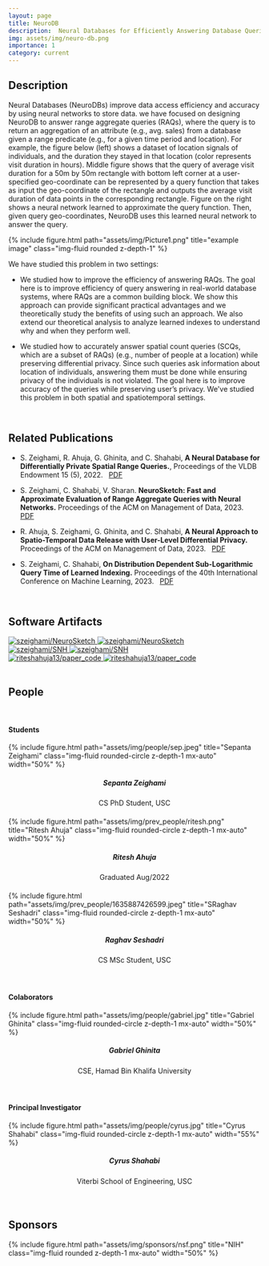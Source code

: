 ```yaml
---
layout: page
title: NeuroDB
description:  Neural Databases for Efficiently Answering Database Queries Approximately
img: assets/img/neuro-db.png
importance: 1
category: current
---
```


## Description

Neural Databases (NeuroDBs) improve data access efficiency and accuracy by using neural networks to store data. we have focused on designing NeuroDB to answer range aggregate queries (RAQs), where the query is to return an aggregation of an attribute (e.g., avg. sales) from a database given a range predicate (e.g., for a given time period and location). For example, the figure below (left) shows a dataset of location signals of individuals, and the duration they stayed in that location (color represents visit duration in hours). Middle figure shows that the query of average visit duration for a 50m by 50m rectangle with bottom left corner at a user-specified geo-coordinate can be represented by a query function that takes as input the geo-coordinate of the rectangle and outputs the average visit duration of data points in the corresponding rectangle. Figure on the right shows a neural network learned to approximate the query function. Then, given query geo-coordinates, NeuroDB uses this learned neural network to answer the query.

<div class="row">
    <div class="col-sm mt-3 mt-md-0">
        {% include figure.html path="assets/img/Picture1.png" title="example image" class="img-fluid rounded z-depth-1" %}
    </div>
</div>

We have studied this problem in two settings:

- We studied how to improve the efficiency of answering RAQs. The goal here is to improve efficiency of query answering in real-world database systems, where RAQs are a common building block. We show this approach can provide significant practical advantages and we theoretically study the benefits of using such an approach. We also extend our theoretical analysis to analyze learned indexes to understand why and when they perform well.  

- We studied how to accurately answer spatial count queries (SCQs, which are a subset of RAQs) (e.g., number of people at a location) while preserving differential privacy. Since such queries ask information about location of individuals, answering them must be done while ensuring privacy of the individuals is not violated. The goal here is to improve accuracy of the queries while preserving user’s privacy. We've studied this problem in both spatial and spatiotemporal settings. 
<br>

## Related Publications

- S. Zeighami, R. Ahuja, G. Ghinita, and C. Shahabi, **A Neural Database for Differentially Private Spatial Range Queries.**, Proceedings of the VLDB Endowment 15 (5), 2022. &nbsp; [PDF](https://www.vldb.org/pvldb/vol15/p1066-zeighami.pdf)

- S. Zeighami, C. Shahabi, V. Sharan. **NeuroSketch: Fast and Approximate Evaluation of Range Aggregate Queries with Neural Networks.** Proceedings of the ACM on Management of Data, 2023. &nbsp; [PDF](https://dl.acm.org/doi/pdf/10.1145/3588954)

- R. Ahuja, S. Zeighami, G. Ghinita, and C. Shahabi, **A Neural Approach to Spatio-Temporal Data Release with User-Level Differential Privacy.** Proceedings of the ACM on Management of Data, 2023. &nbsp; [PDF](https://dl.acm.org/doi/pdf/10.1145/3588701)

- S. Zeighami, C. Shahabi, **On Distribution Dependent Sub-Logarithmic Query Time of Learned Indexing.** Proceedings of the 40th International Conference on Machine Learning, 2023. &nbsp; [PDF](https://openreview.net/pdf?id=4hefw3y2VK)

<br>

## Software Artifacts

<div class="card-container">
  <div class="repo p-2 text-center">
    <a href="https://github.com/szeighami/NeuroSketch">
      <img class="repo-img-light w-100" alt="szeighami/NeuroSketch" src="https://github-readme-stats.vercel.app/api/pin/?username=szeighami&repo=NeuroSketch&theme={{ site.repo_theme_light }}">
      <img class="repo-img-dark w-100" alt="szeighami/NeuroSketch" src="https://github-readme-stats.vercel.app/api/pin/?username=szeighami&repo=NeuroSketch&theme={{ site.repo_theme_dark }}">
    </a>
  </div>
  <div class="repo p-2 text-center">
    <a href="https://github.com/szeighami/SNH">
      <img class="repo-img-light w-100" alt="szeighami/SNH" src="https://github-readme-stats.vercel.app/api/pin/?username=szeighami&repo=SNH&theme={{ site.repo_theme_light }}">
      <img class="repo-img-dark w-100" alt="szeighami/SNH" src="https://github-readme-stats.vercel.app/api/pin/?username=szeighami&repo=SNH&theme={{ site.repo_theme_dark }}">
    </a>
  </div>
</div>

<div class="card-container">
  <div class="repo p-2 text-center">
    <a href="https://github.com/riteshahuja13/paper_code">
      <img class="repo-img-light w-100" alt="riteshahuja13/paper_code" src="https://github-readme-stats.vercel.app/api/pin/?username=riteshahuja13&repo=paper_code&theme={{ site.repo_theme_light }}">
      <img class="repo-img-dark w-100" alt="riteshahuja13/paper_code" src="https://github-readme-stats.vercel.app/api/pin/?username=riteshahuja13&repo=paper_code&theme={{ site.repo_theme_dark }}">
    </a>
  </div>
  <div class="repo p-2 text-center">
  </div>
</div>

<br>

## People

<br>

#### Students

<div class="row">
  <div class="col-sm mt-3 mt-md-0" style="margin-bottom: 20px;">
    <div class="text-center">
        {% include figure.html path="assets/img/people/sep.jpeg" title="Sepanta Zeighami" class="img-fluid rounded-circle z-depth-1 mx-auto" width="50%" %}
    </div>
    <h5 style="text-align:center;">Sepanta Zeighami</h5>
    <p style="text-align:center;">CS PhD Student, USC</p>
  </div>
  <div class="col-sm mt-3 mt-md-0" style="margin-bottom: 20px;">
    <div class="text-center">
        {% include figure.html path="assets/img/prev_people/ritesh.png" title="Ritesh Ahuja" class="img-fluid rounded-circle z-depth-1 mx-auto" width="50%" %}
    </div>
    <h5 style="text-align:center;">Ritesh Ahuja</h5>
    <p style="text-align:center;">Graduated Aug/2022</p>
  </div>
  <div class="col-sm mt-3 mt-md-0" style="margin-bottom: 20px;">
   <div class="text-center">
        {% include figure.html path="assets/img/prev_people/1635887426599.jpeg" title="SRaghav Seshadri" class="img-fluid rounded-circle z-depth-1 mx-auto" width="50%" %}
    </div>
    <h5 style="text-align:center;">Raghav Seshadri</h5>
    <p style="text-align:center;">CS MSc Student, USC</p>
  </div>
</div>

<br>

#### Colaborators

<div class="row">
  <div class="col-sm mt-3 mt-md-0" style="margin-bottom: 20px;">
    <div class="text-center">
        {% include figure.html path="assets/img/people/gabriel.jpg" title="Gabriel Ghinita" class="img-fluid rounded-circle z-depth-1 mx-auto" width="50%" %}
    </div>
    <h5 style="text-align:center;">Gabriel Ghinita</h5>
    <p style="text-align:center;">CSE, Hamad Bin Khalifa University</p>
  </div>
  <div class="col-sm mt-3 mt-md-0" style="margin-bottom: 20px;">
  </div>
  <div class="col-sm mt-3 mt-md-0" style="margin-bottom: 20px;">
  </div>
</div>

<br>

#### Principal Investigator

<div class="row">
    <div class="col-sm mt-3 mt-md-0" style="margin-bottom: 20px;">
        <div class="text-center">
            {% include figure.html path="assets/img/people/cyrus.jpg" title="Cyrus Shahabi" class="img-fluid rounded-circle z-depth-1 mx-auto" width="55%" %}
        </div>
        <h5 style="text-align:center">Cyrus Shahabi</h5>
        <p style="text-align:center;">Viterbi School of Engineering, USC</p>
    </div>
    <div class="col-sm mt-3 mt-md-0" style="margin-bottom: 20px;">
    </div>
    <div class="col-sm mt-3 mt-md-0" style="margin-bottom: 20px;">
    </div>
</div>

<br>

## Sponsors

<div class="row">
  <div class="col-sm mt-3 mt-md-0" style="margin-bottom: 20px;">
    {% include figure.html path="assets/img/sponsors/nsf.png" title="NIH" class="img-fluid rounded z-depth-1 mx-auto" width="50%" %}
    <div class="col-sm mt-3 mt-md-0" style="margin-bottom: 20px;">
    </div>
    <div class="col-sm mt-3 mt-md-0" style="margin-bottom: 20px;">
    </div>
</div>
